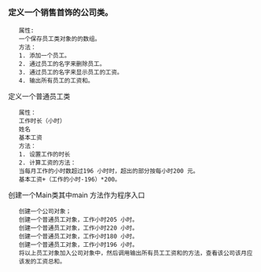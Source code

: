 ### 定义一个销售首饰的公司类。
```
   属性: 
   一个保存员工类对象的的数组。
   方法：
   1. 添加一个员工。
   2. 通过员工的名字来删除员工。
   3. 通过员工的名字来显示员工的工资。
   4. 输出所有员工的工资和。
```
   定义一个普通员工类
```
   属性： 
   工作时长（小时） 
   姓名
   基本工资
   方法： 
   1. 设置工作的时长
   2. 计算工资的方法： 
   当每月工作的小时数超过196 小时时，超出的部分按每小时200 元。 
   基本工资+（工作的小时-196）*200。  
```
   创建一个Main类其中main 方法作为程序入口 
```
   创建一个公司对象； 
   创建一个普通员工对象，工作小时205 小时。 
   创建一个普通员工对象，工作小时220 小时。 
   创建一个普通员工对象，工作小时180 小时。 
   创建一个普通员工对象，工作小时196 小时。 
   将以上员工对象加入公司对象中，然后调用输出所有员工工资和的方法，查看该公司该月应
   该发的工资总和。 
```
